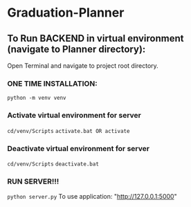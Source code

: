 # Graduation-Planner

## To Run BACKEND in virtual environment (navigate to Planner directory):
Open Terminal and navigate to project root directory.

### ONE TIME INSTALLATION:
```python -m venv venv```

### Activate virtual environment for server
```cd/venv/Scripts```
```activate.bat OR activate```

### Deactivate virtual environment for server
```cd/venv/Scripts```
```deactivate.bat```

### RUN SERVER!!!
```python server.py```
To use application: "http://127.0.0.1:5000"
